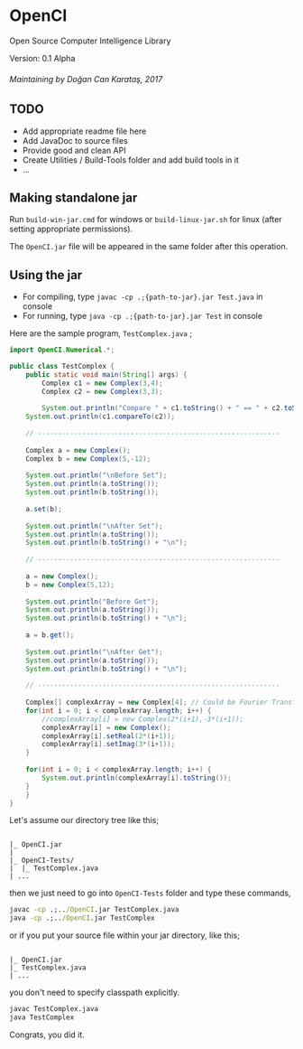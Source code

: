 # OpenCI
Open Source Computer Intelligence Library

Version: 0.1 Alpha

###### *Maintaining by Doğan Can Karataş, 2017*


## TODO
- Add appropriate readme file here
- Add JavaDoc to source files
- Provide good and clean API 
- Create Utilities / Build-Tools folder and add build tools in it
- ...

## Making standalone jar 
Run `build-win-jar.cmd` for windows or `build-linux-jar.sh` for linux (after setting appropriate permissions).

The `OpenCI.jar` file will be appeared in the same folder after this operation.


## Using the jar 
- For compiling, type `javac -cp .;{path-to-jar}.jar Test.java` in console
- For running, type `java -cp .;{path-to-jar}.jar Test` in console

Here are the sample program, `TestComplex.java` ;

``` java
import OpenCI.Numerical.*;

public class TestComplex {
    public static void main(String[] args) {
        Complex c1 = new Complex(3,4);
        Complex c2 = new Complex(3,3);
	
        System.out.println("Compare " + c1.toString() + " == " + c2.toString());
	System.out.println(c1.compareTo(c2));
		
	// ------------------------------------------------------------
		
	Complex a = new Complex();
	Complex b = new Complex(5,-12);
		
	System.out.println("\nBefore Set");
	System.out.println(a.toString());
	System.out.println(b.toString());
		
	a.set(b);
		
	System.out.println("\nAfter Set");
	System.out.println(a.toString());
	System.out.println(b.toString() + "\n");
	
	// ------------------------------------------------------------
	
	a = new Complex();
	b = new Complex(5,12);
	
	System.out.println("Before Get");
	System.out.println(a.toString());
	System.out.println(b.toString() + "\n");
	
	a = b.get();
	
	System.out.println("\nAfter Get");
	System.out.println(a.toString());
	System.out.println(b.toString() + "\n");
	
	// ------------------------------------------------------------
	
	Complex[] complexArray = new Complex[4]; // Could be Fourier Transform Array
	for(int i = 0; i < complexArray.length; i++) {
		//complexArray[i] = new Complex(2*(i+1),-3*(i+1));
		complexArray[i] = new Complex();
		complexArray[i].setReal(2*(i+1));
		complexArray[i].setImag(3*(i+1));
	}
	
	for(int i = 0; i < complexArray.length; i++) {
		System.out.println(complexArray[i].toString());
	}
    }
}
``` 

Let's assume our directory tree like this;

``` text

|_ OpenCI.jar
|
|_ OpenCI-Tests/
|  |_ TestComplex.java
| ...
``` 

then we just need to go into `OpenCI-Tests` folder and type these commands,

``` bat
javac -cp .;../OpenCI.jar TestComplex.java
java -cp .;../OpenCI.jar TestComplex
``` 

or if you put your source file within your jar directory, like this;

``` text

|_ OpenCI.jar
|_ TestComplex.java
| ...
``` 

you don't need to specify classpath explicitly.

``` bat
javac TestComplex.java
java TestComplex
``` 

Congrats, you did it.
